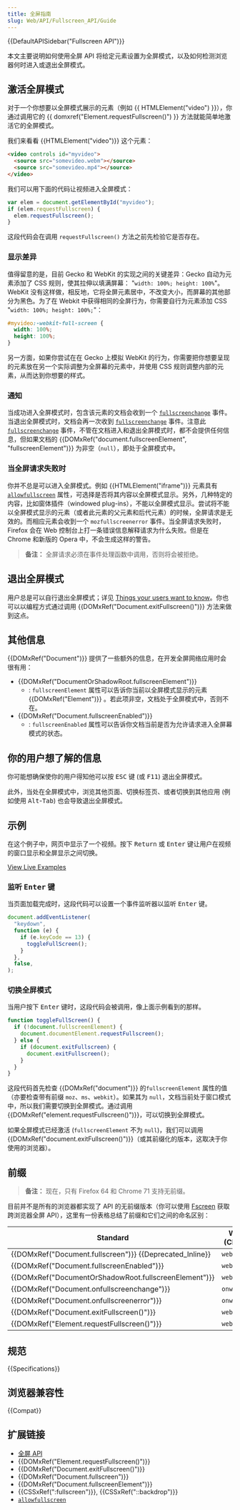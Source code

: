 ```yaml
---
title: 全屏指南
slug: Web/API/Fullscreen_API/Guide
---
```


{{DefaultAPISidebar("Fullscreen API")}}

本文主要说明如何使用全屏 API 将给定元素设置为全屏模式，以及如何检测浏览器何时进入或退出全屏模式。

## 激活全屏模式

对于一个你想要以全屏模式展示的元素（例如 {{ HTMLElement("video") }}），你通过调用它的 {{ domxref("Element.requestFullscreen()") }} 方法就能简单地激活它的全屏模式。

我们来看看 {{HTMLElement("video")}} 这个元素：

```html
<video controls id="myvideo">
  <source src="somevideo.webm"></source>
  <source src="somevideo.mp4"></source>
</video>
```

我们可以用下面的代码让视频进入全屏模式：

```js
var elem = document.getElementById("myvideo");
if (elem.requestFullscreen) {
  elem.requestFullscreen();
}
```

这段代码会在调用 `requestFullscreen()` 方法之前先检验它是否存在。

### 显示差异

值得留意的是，目前 Gecko 和 WebKit 的实现之间的关键差异：Gecko 自动为元素添加了 CSS 规则，使其拉伸以填满屏幕： "`width: 100%; height: 100%`"。WebKit 没有这样做，相反地，它将全屏元素居中，不改变大小，而屏幕的其他部分为黑色。为了在 Webkit 中获得相同的全屏行为，你需要自行为元素添加 CSS "`width: 100%; height: 100%;`"：

```css
#myvideo:-webkit-full-screen {
  width: 100%;
  height: 100%;
}
```

另一方面，如果你尝试在在 Gecko 上模拟 WebKit 的行为，你需要把你想要呈现的元素放在另一个实际调整为全屏幕的元素中，并使用 CSS 规则调整内部的元素，从而达到你想要的样式。

### 通知

当成功进入全屏模式时，包含该元素的文档会收到一个 [`fullscreenchange`](/zh-CN/docs/Web/API/Document/fullscreenchange_event) 事件。当退出全屏模式时，文档会再一次收到 [`fullscreenchange`](/zh-CN/docs/Web/API/Document/fullscreenchange_event) 事件。注意此 [`fullscreenchange`](/zh-CN/docs/Web/API/Document/fullscreenchange_event) 事件，不管在文档进入和退出全屏模式时，都不会提供任何信息，但如果文档的 {{DOMxRef("document.fullscreenElement", "fullscreenElement")}} 为非空（`null`），即处于全屏模式中。

### 当全屏请求失败时

你并不总是可以进入全屏模式。例如 {{HTMLElement("iframe")}} 元素具有 [`allowfullscreen`](/zh-CN/docs/Web/HTML/Element/iframe#allowfullscreen) 属性，可选择是否将其内容以全屏模式显示。另外，几种特定的内容，比如窗体插件（windowed plug-ins），不能以全屏模式显示。尝试将不能以全屏模式显示的元素（或者此元素的父元素和后代元素）的时候，全屏请求是无效的。而相应元素会收到一个 `mozfullscreenerror` 事件。当全屏请求失败时，Firefox 会在 Web 控制台上打一条错误信息解释请求为什么失败。但是在 Chrome 和新版的 Opera 中，不会生成这样的警告。

> **备注：** 全屏请求必须在事件处理函数中调用，否则将会被拒绝。

## 退出全屏模式

用户总是可以自行退出全屏模式；详见 [Things your users want to know](#things_your_users_want_to_know)。你也可以以编程方式通过调用 {{DOMxRef("Document.exitFullscreen()")}} 方法来做到这点。

## 其他信息

{{DOMxRef("Document")}} 提供了一些额外的信息，在开发全屏网络应用时会很有用：

- {{DOMxRef("DocumentOrShadowRoot.fullscreenElement")}}
  - : `fullscreenElement` 属性可以告诉你当前以全屏模式显示的元素 {{DOMxRef("Element")}} 。若此项非空，文档处于全屏模式中，否则不在。
- {{DOMxRef("Document.fullscreenEnabled")}}
  - : `fullscreenEnabled` 属性可以告诉你文档当前是否为允许请求进入全屏幕模式的状态。

## 你的用户想了解的信息

你可能想确保使你的用户得知他可以按 <kbd>ESC</kbd> 键 (或 <kbd>F11</kbd>) 退出全屏模式。

此外，当处在全屏模式中，浏览其他页面、切换标签页、或者切换到其他应用 (例如使用 <kbd>Alt</kbd>-<kbd>Tab</kbd>) 也会导致退出全屏模式。

## 示例

在这个例子中，网页中显示了一个视频。按下 <kbd>Return</kbd> 或 <kbd>Enter</kbd> 键让用户在视频的窗口显示和全屏显示之间切换。

[View Live Examples](https://mdn.dev/archives/media/samples/domref/fullscreen.html)

### 监听 <kbd>Enter</kbd> 键

当页面加载完成时，这段代码可以设置一个事件监听器以监听 <kbd>Enter</kbd> 键。

```js
document.addEventListener(
  "keydown",
  function (e) {
    if (e.keyCode == 13) {
      toggleFullScreen();
    }
  },
  false,
);
```

### 切换全屏模式

当用户按下 <kbd>Enter</kbd> 键时，这段代码会被调用，像上面示例看到的那样。

```js
function toggleFullScreen() {
  if (!document.fullscreenElement) {
    document.documentElement.requestFullscreen();
  } else {
    if (document.exitFullscreen) {
      document.exitFullscreen();
    }
  }
}
```

这段代码首先检查 {{DOMxRef("document")}} 的`fullscreenElement` 属性的值（亦要检查带有前缀 `moz`、`ms`、`webkit`）。如果其为 `null`，文档当前处于窗口模式中，所以我们需要切换到全屏模式。通过调用{{DOMxRef("element.requestFullscreen()")}}，可以切换到全屏模式。

如果全屏模式已经激活 (`fullscreenElement` 不为 `null`)，我们可以调用 {{DOMxRef("document.exitFullscreen()")}}（或其前缀化的版本，这取决于你使用的浏览器）。

## 前缀

> **备注：** 现在，只有 Firefox 64 和 Chrome 71 支持无前缀。

目前并不是所有的浏览器都实现了 API 的无前缀版本（你可以使用 [Fscreen](https://github.com/rafrex/fscreen) 获取跨浏览器全屏 API），这里有一份表格总结了前缀和它们之间的命名区别：

| Standard                                                 | WebKit (Safari) / Blink (Chrome & Opera) / Edge | Gecko (Firefox)          | Internet Explorer       |
| -------------------------------------------------------- | ----------------------------------------------- | ------------------------ | ----------------------- |
| {{DOMxRef("Document.fullscreen")}} {{Deprecated_Inline}} | `webkitIsFullScreen`                            | `mozFullScreen`          | -                       |
| {{DOMxRef("Document.fullscreenEnabled")}}                | `webkitFullscreenEnabled`                       | `mozFullScreenEnabled`   | `msFullscreenEnabled`   |
| {{DOMxRef("DocumentOrShadowRoot.fullscreenElement")}}    | `webkitFullscreenElement`                       | `mozFullScreenElement`   | `msFullscreenElement`   |
| {{DOMxRef("Document.onfullscreenchange")}}               | `onwebkitfullscreenchange`                      | `onmozfullscreenchange`  | `onMSFullscreenChange`  |
| {{DOMxRef("Document.onfullscreenerror")}}                | `onwebkitfullscreenerror`                       | `onmozfullscreenerror`   | `onMSFullscreenError`   |
| {{DOMxRef("Document.exitFullscreen()")}}                 | `webkitExitFullscreen()`                        | `mozCancelFullScreen()`  | `msExitFullscreen()`    |
| {{DOMxRef("Element.requestFullscreen()")}}               | `webkitRequestFullscreen()`                     | `mozRequestFullScreen()` | `msRequestFullscreen()` |

## 规范

{{Specifications}}

## 浏览器兼容性

{{Compat}}

## 扩展链接

- [全屏 API](/zh-CN/docs/Web/API/Fullscreen_API)
- {{DOMxRef("Element.requestFullscreen()")}}
- {{DOMxRef("Document.exitFullscreen()")}}
- {{DOMxRef("Document.fullscreen")}}
- {{DOMxRef("Document.fullscreenElement")}}
- {{CSSxRef(":fullscreen")}}, {{CSSxRef("::backdrop")}}
- [`allowfullscreen`](/zh-CN/docs/Web/HTML/Element/iframe#allowfullscreen)
